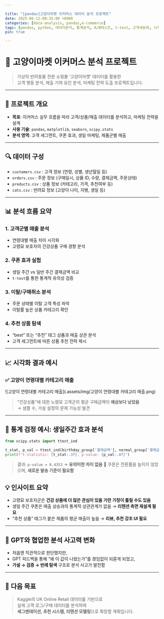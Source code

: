 ```yaml
---

title: "[pandas]고양이마켓 이커머스 데이터 분석 프로젝트" 
date: 2025-06-12-00:35:00 +0900
categories: [data-analysis, pandas,e-commerce] 
tags: [pandas, python, 데이터분석, 통계분석, A/B테스트, t-test, 고객세분화, 시각화, 마케팅분석, 이커머스]
pin: true

---
```


# 🐾 고양이마켓 이커머스 분석 프로젝트
> 가상의 반려동물 전문 쇼핑몰 ‘고양이마켓’ 데이터를 활용한  
> 고객 행동 분석, 매출 기여 요인 분석, 마케팅 전략 도출 프로젝트입니다.
---
## 📌 프로젝트 개요
- **목표**: 이커머스 실무 흐름을 따라 고객/상품/매출 데이터를 분석하고, 마케팅 전략을 설계
- **사용 기술**: `pandas`, `matplotlib`, `seaborn`, `scipy.stats`
- **분석 영역**: 고객 세그먼트, 쿠폰 효과, 생일 마케팅, 제품군별 매출
---
## 🔍 데이터 구성
- `customers.csv` : 고객 정보 (연령, 성별, 생년월일 등)
- `orders.csv` : 주문 정보 (구매일시, 상품 ID, 수량, 결제금액, 주문상태)
- `products.csv` : 상품 정보 (카테고리, 가격, 추천여부 등)
- `cats.csv` : 반려묘 정보 (고양이 나이, 지병, 생일 등)
---
## 📊 분석 흐름 요약

### 1. 고객군별 매출 분석  
- 연령대별 매출 차이 시각화  
- 고령묘 보호자의 건강상품 구매 경향 분석

### 2. 쿠폰 효과 실험  
- 생일 주간 vs 일반 주간 결제금액 비교  
- `t-test`를 통한 통계적 유의성 검증

### 3. 이탈/구매취소 분석  
- 주문 상태별 이탈 고객 특성 파악  
- 이탈률 높은 상품 카테고리 확인

### 4. 추천 상품 탐색  
- “best” 또는 “추천” 태그 상품과 매출 상관 분석  
- 고객 세그먼트에 따른 상품 추천 전략 제시

---

## 📈 시각화 결과 예시

### ✅ 고양이 연령대별 카테고리 매출

![고양이 연령대별 카테고리 매출](.assets/img/고양이 연령대별 카테고리 매출.png)

> “건강상품”에 대한 노령묘 고객군의 평균 구매금액이 **예상보다 낮았음**  
> → 샘플 수, 가설 설정의 문제 가능성 발견

---

## 🧪 통계 검정 예시: 생일주간 효과 분석

```python
from scipy.stats import ttest_ind

t_stat, p_val = ttest_ind(birthday_group['결제금액'], normal_group['결제금액'])
print(f"t-statistic: {t_stat:.3f}, p-value: {p_val:.4f}")
```
>결과: `p-value = 0.4353` → **유의미한 차이 없음**
>🎯 쿠폰은 전환률을 높이지 않았으며, **새로운 발송 기준이 필요함**

## 💡 인사이트 요약
-   고령묘 보호자군은 **건강 상품에 더 많은 관심이 있을 거란 가정이 틀릴 수도 있음**
-   생일 주간 쿠폰은 매출 상승과의 통계적 상관관계가 없음 → **리텐션 측면 재설계 필요**
-   “추천 상품” 태그가 붙은 제품의 평균 매출이 높음 → **리뷰, 추천 강조 UI 필요**
----------
## 🤖 GPT와 협업한 분석 사고력 변화
-   처음엔 직관적으로 판단했지만,
-   GPT 피드백을 통해 “왜 이 값이 나왔는가”를 끊임없이 되묻게 되었고,
-   **가설 → 검증 → 반례 탐색** 구조로 분석 사고가 발전함
----------

## 🎯 다음 목표
> Kaggle의 UK Online Retail 데이터를 기반으로  
> 실제 고객 로그/구매 데이터를 분석하여  
> **세그멘테이션, 추천 시스템, 리텐션 모델링**으로 확장할 계획입니다.
